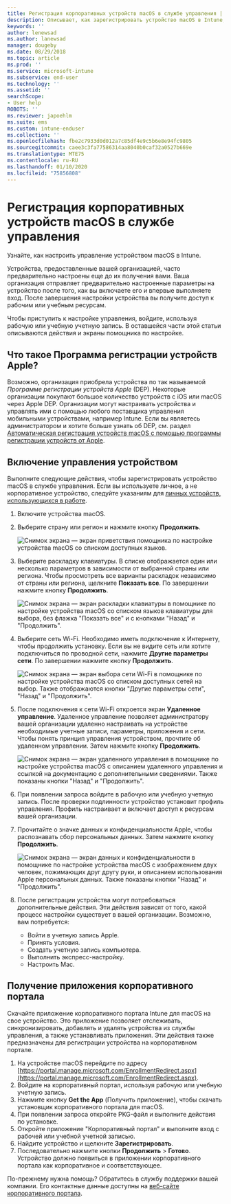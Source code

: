 ```yaml
---
title: Регистрация корпоративных устройств macOS в службе управления | Документы Майкрософт
description: Описывает, как зарегистрировать устройство macOS в Intune, если оно приобретено и предоставлено вашей организацией.
keywords: ''
author: lenewsad
ms.author: lanewsad
manager: dougeby
ms.date: 08/29/2018
ms.topic: article
ms.prod: ''
ms.service: microsoft-intune
ms.subservice: end-user
ms.technology: ''
ms.assetid: ''
searchScope:
- User help
ROBOTS: ''
ms.reviewer: japoehlm
ms.suite: ems
ms.custom: intune-enduser
ms.collection: ''
ms.openlocfilehash: fbe2c7933d0d012a7c85df4e9c5b6e8e94fc9805
ms.sourcegitcommit: caee3c3fa77586314aa8040b0caf32a0527b669e
ms.translationtype: MTE75
ms.contentlocale: ru-RU
ms.lasthandoff: 01/10/2020
ms.locfileid: "75856808"
---
```

# <a name="enroll-your-organization-provided-macos-device-in-management"></a>Регистрация корпоративных устройств macOS в службе управления

Узнайте, как настроить управление устройством macOS в Intune.  

Устройства, предоставленные вашей организацией, часто предварительно настроены еще до их получения вами. Ваша организация отправляет предварительно настроенные параметры на устройство после того, как вы включаете его и впервые выполняете вход. После завершения настройки устройства вы получите доступ к рабочим или учебным ресурсам.

Чтобы приступить к настройке управления, войдите, используя рабочую или учебную учетную запись. В оставшейся части этой статьи описываются действия и экраны помощника по настройке.

## <a name="what-is-apple-dep"></a>Что такое Программа регистрации устройств Apple?

Возможно, организация приобрела устройства по так называемой *Программе регистрации устройств Apple* (DEP). Некоторые организации покупают большое количество устройств с iOS или macOS через Apple DEP. Организации могут настраивать устройства и управлять ими с помощью любого поставщика управления мобильными устройствами, например Intune. Если вы являетесь администратором и хотите больше узнать об DEP, см. раздел [Автоматическая регистрация устройств macOS с помощью программы регистрации устройств от Apple](https://docs.microsoft.com/intune/enrollment/device-enrollment-program-enroll-macos).  

## <a name="get-your-device-managed"></a>Включение управления устройством

Выполните следующие действия, чтобы зарегистрировать устройство macOS в службе управления. Если вы используете личное, а не корпоративное устройство, следуйте указаниям для [личных устройств, использующихся в работе](enroll-your-device-in-intune-macos-cp.md).  

1. Включите устройства macOS.
2. Выберите страну или регион и нажмите кнопку **Продолжить**.  

   ![Снимок экрана — экран приветствия помощника по настройке устройства macOS со списком доступных языков.](./media/macos-dep-welcome-1808.png)
3. Выберите раскладку клавиатуры. В списке отображается один или несколько параметров в зависимости от выбранной страны или региона. Чтобы просмотреть все варианты раскладок независимо от страны или региона, щелкните **Показать все**. По завершении нажмите кнопку **Продолжить**.  

   ![Снимок экрана — экран раскладки клавиатуры в помощнике по настройке устройства macOS со списком языков клавиатуры для выбора, без флажка "Показать все" и с кнопками "Назад" и "Продолжить".](./media/macos-dep-keyboard-1808.png)  
4. Выберите сеть Wi-Fi. Необходимо иметь подключение к Интернету, чтобы продолжить установку. Если вы не видите сеть или хотите подключиться по проводной сети, нажмите **Другие параметры сети**. По завершении нажмите кнопку **Продолжить**.  

   ![Снимок экрана — экран выбора сети Wi-Fi в помощнике по настройке устройства macOS со списком доступных сетей на выбор. Также отображаются кнопки "Другие параметры сети", "Назад" и "Продолжить".](./media/macos-dep-wifi-1808.png)  
5. После подключения к сети Wi-Fi откроется экран **Удаленное управление**. Удаленное управление позволяет администратору вашей организации удаленно настраивать на устройстве необходимые учетные записи, параметры, приложения и сети. Чтобы понять принцип управления устройством, прочтите об удаленном управлении. Затем нажмите кнопку **Продолжить**.  

   ![Снимок экрана — экран удаленного управления в помощнике по настройке устройства macOS с описанием удаленного управления и ссылкой на документацию с дополнительными сведениями. Также показаны кнопки "Назад" и "Продолжить".](./media/macos-dep-remote-management-1-1808.png)  
6. При появлении запроса войдите в рабочую или учебную учетную запись. После проверки подлинности устройство установит профиль управления. Профиль настраивает и включает доступ к ресурсам вашей организации.  
7. Прочитайте о значке данных и конфиденциальности Apple, чтобы распознавать сбор персональных данных. Затем нажмите кнопку **Продолжить**.  

   ![Снимок экрана — экран данных и конфиденциальности в помощнике по настройке устройства macOS с изображением двух человек, пожимающих друг другу руки, и описанием использования Apple персональных данных. Также показаны кнопки "Назад" и "Продолжить".](./media/macos-dep-apple-data-privacy-1808.png)  
8. После регистрации устройства могут потребоваться дополнительные действия. Эти действия зависят от того, какой процесс настройки существует в вашей организации. Возможно, вам потребуется:
    * Войти в учетную запись Apple.
    * Принять условия.
    * Создать учетную запись компьютера.
    * Выполнить экспресс-настройку.
    * Настроить Mac.

## <a name="get-the-company-portal-app"></a>Получение приложения корпоративного портала

Скачайте приложение корпоративного портала Intune для macOS на свое устройство. Это приложение позволяет отслеживать, синхронизировать, добавлять и удалять устройства из службы управления, а также устанавливать приложения. Эти действия также предназначены для регистрации устройства на корпоративном портале.

1. На устройстве macOS перейдите по адресу [https://portal.manage.microsoft.com/EnrollmentRedirect.aspx](https://portal.manage.microsoft.com/EnrollmentRedirect.aspx).
2. Войдите на корпоративный портал, используя рабочую или учебную учетную запись. 
3. Нажмите кнопку **Get the App** (Получить приложение), чтобы скачать установщик корпоративного портала для macOS.
4. При появлении запроса откройте PKG-файл и выполните действия по установке.
5. Откройте приложение "Корпоративный портал" и выполните вход с рабочей или учебной учетной записью.
6. Найдите устройство и щелкните **Зарегистрировать**.
7. Последовательно нажмите кнопки **Продолжить** > **Готово**. Устройство должно появиться в приложении корпоративного портала как корпоративное и соответствующее.

По-прежнему нужна помощь? Обратитесь в службу поддержки вашей компании. Его контактные данные доступны на [веб-сайте корпоративного портала](https://go.microsoft.com/fwlink/?linkid=2010980).
